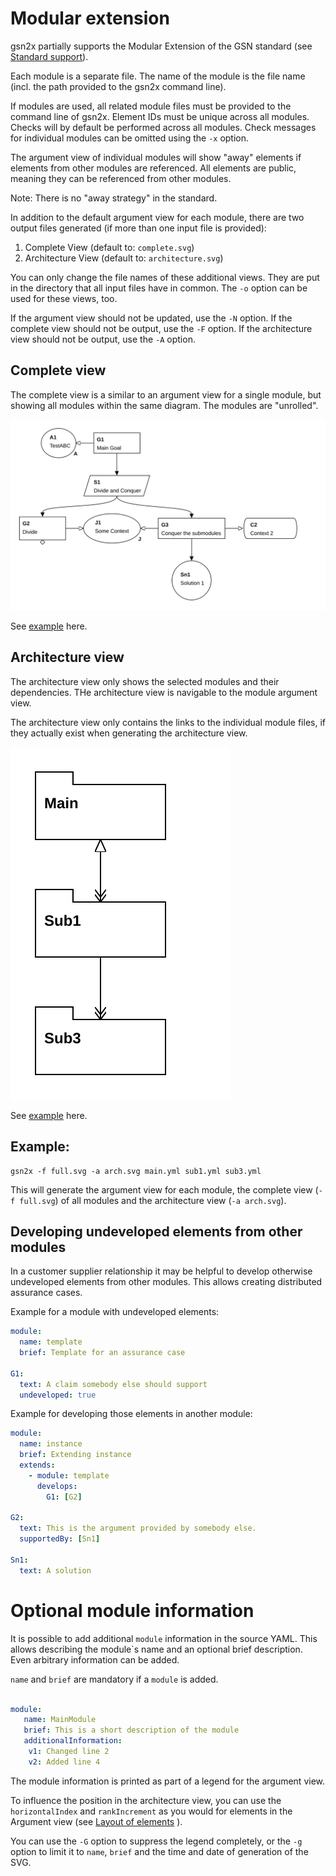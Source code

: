 

# Modular extension

gsn2x partially supports the Modular Extension of the GSN standard (see [Standard support](./standard_support.md)).

Each module is a separate file. The name of the module is the file name (incl. the path provided to the gsn2x command line).

If modules are used, all related module files must be provided to the command line of gsn2x.
Element IDs must be unique across all modules. Checks will by default be performed across all modules.
Check messages for individual modules can be omitted using the `-x` option.

The argument view of individual modules will show "away" elements if elements from other modules are referenced.
All elements are public, meaning they can be referenced from other modules.

Note: There is no "away strategy" in the standard.

In addition to the default argument view for each module, there are two output files generated (if more than one input file is provided):
1) Complete View (default to: `complete.svg`)
2) Architecture View (default to: `architecture.svg`)

You can only change the file names of these additional views. 
They are put in the directory that all input files have in common.
The `-o` option can be used for these views, too.

If the argument view should not be updated, use the `-N` option.
If the complete view should not be output, use the `-F` option.
If the architecture view should not be output, use the `-A` option.

## Complete view

The complete view is a similar to an argument view for a single module, 
but showing all modules within the same diagram. The modules are "unrolled". 
<!-- Modules can be masked i.e., unrolling is prevented, 
by additionally adding those modules with the `-m` option. -->

![example complete](examples/modular/complete.svg)

See [example](examples/modular/complete.svg) here.

## Architecture view

The architecture view only shows the selected modules and their dependencies.
THe architecture view is navigable to the module argument view.

The architecture view only contains the links to the individual module files, if they actually exist when generating the architecture view.

![example architecture](examples/modular/architecture.svg)

See [example](examples/modular/architecture.svg) here.

## Example:
    
    gsn2x -f full.svg -a arch.svg main.yml sub1.yml sub3.yml

This will generate the argument view for each module, the complete view (`-f full.svg`) of all modules and the architecture view (`-a arch.svg`). <!-- In the complete view, the elements of the `sub1` module will be represented by a module. -->

## Developing undeveloped elements from other modules

In a customer supplier relationship it may be helpful to develop otherwise undeveloped elements from other modules.
This allows creating distributed assurance cases.

Example for a module with undeveloped elements:

```yaml
module:
  name: template 
  brief: Template for an assurance case

G1:
  text: A claim somebody else should support
  undeveloped: true
```

Example for developing those elements in another module:

```yaml
module:
  name: instance
  brief: Extending instance
  extends: 
    - module: template
      develops:
        G1: [G2]

G2:
  text: This is the argument provided by somebody else.
  supportedBy: [Sn1]

Sn1:
  text: A solution
```


# Optional module information

It is possible to add additional `module` information in the source YAML.
This allows describing the module`s name and an optional brief description.
Even arbitrary information can be added. 

`name` and `brief` are mandatory if a `module` is added.

```yaml

module: 
   name: MainModule
   brief: This is a short description of the module
   additionalInformation: 
    v1: Changed line 2
    v2: Added line 4

```

The module information is printed as part of a legend for the argument view.

To influence the position in the architecture view, you can use the `horizontalIndex` and `rankIncrement` as you would for elements in the Argument view (see [Layout of elements](adv_layout.md#placement-of-elements) ).

You can use the `-G` option to suppress the legend completely, 
or the `-g` option to limit it to `name`, `brief` and the time and date of generation of the SVG.
